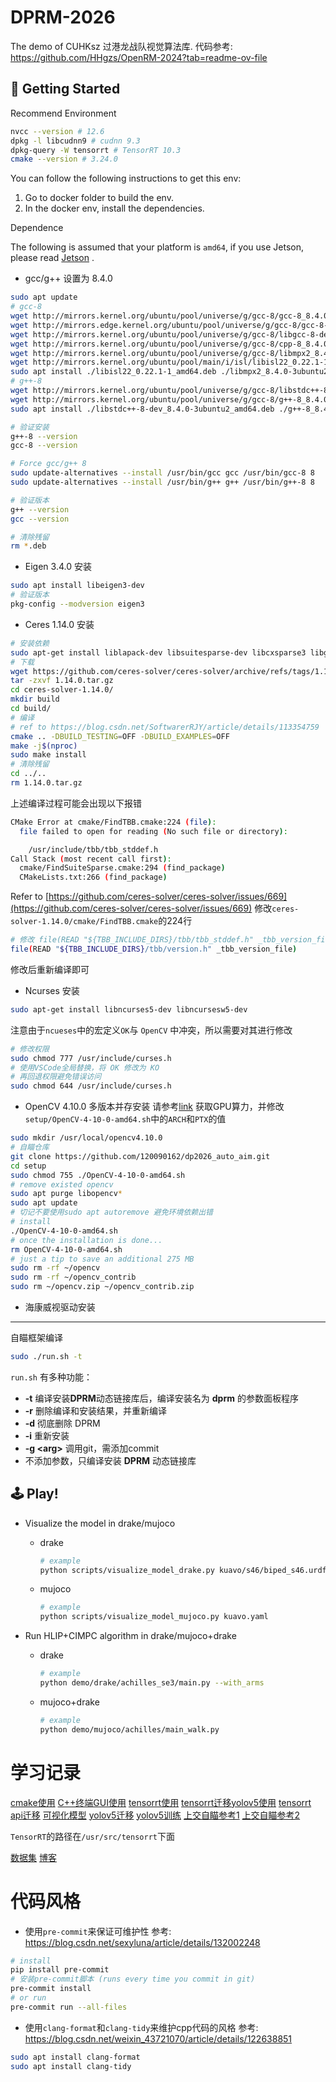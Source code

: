 # DPRM-2026
The demo of CUHKsz 过港龙战队视觉算法库.
代码参考: https://github.com/HHgzs/OpenRM-2024?tab=readme-ov-file

## 📖 Getting Started
Recommend Environment
```bash
nvcc --version # 12.6
dpkg -l libcudnn9 # cudnn 9.3
dpkg-query -W tensorrt # TensorRT 10.3
cmake --version # 3.24.0
```

You can follow the following instructions to get this env:

1. Go to docker folder to build the env.
2. In the docker env, install the dependencies.

Dependence

The following is assumed that your platform is `amd64`, if you use Jetson, please read [Jetson](./doc/Jetson配置.md) .
- gcc/g++ 设置为 8.4.0
```bash
sudo apt update
# gcc-8
wget http://mirrors.kernel.org/ubuntu/pool/universe/g/gcc-8/gcc-8_8.4.0-3ubuntu2_amd64.deb
wget http://mirrors.edge.kernel.org/ubuntu/pool/universe/g/gcc-8/gcc-8-base_8.4.0-3ubuntu2_amd64.deb
wget http://mirrors.kernel.org/ubuntu/pool/universe/g/gcc-8/libgcc-8-dev_8.4.0-3ubuntu2_amd64.deb
wget http://mirrors.kernel.org/ubuntu/pool/universe/g/gcc-8/cpp-8_8.4.0-3ubuntu2_amd64.deb
wget http://mirrors.kernel.org/ubuntu/pool/universe/g/gcc-8/libmpx2_8.4.0-3ubuntu2_amd64.deb
wget http://mirrors.kernel.org/ubuntu/pool/main/i/isl/libisl22_0.22.1-1_amd64.deb
sudo apt install ./libisl22_0.22.1-1_amd64.deb ./libmpx2_8.4.0-3ubuntu2_amd64.deb ./cpp-8_8.4.0-3ubuntu2_amd64.deb ./libgcc-8-dev_8.4.0-3ubuntu2_amd64.deb ./gcc-8-base_8.4.0-3ubuntu2_amd64.deb ./gcc-8_8.4.0-3ubuntu2_amd64.deb -y --no-install-recommends
# g++-8
wget http://mirrors.kernel.org/ubuntu/pool/universe/g/gcc-8/libstdc++-8-dev_8.4.0-3ubuntu2_amd64.deb
wget http://mirrors.kernel.org/ubuntu/pool/universe/g/gcc-8/g++-8_8.4.0-3ubuntu2_amd64.deb
sudo apt install ./libstdc++-8-dev_8.4.0-3ubuntu2_amd64.deb ./g++-8_8.4.0-3ubuntu2_amd64.deb -y --no-install-recommends

# 验证安装
g++-8 --version
gcc-8 --version

# Force gcc/g++ 8
sudo update-alternatives --install /usr/bin/gcc gcc /usr/bin/gcc-8 8
sudo update-alternatives --install /usr/bin/g++ g++ /usr/bin/g++-8 8

# 验证版本
g++ --version
gcc --version

# 清除残留
rm *.deb
```
- Eigen 3.4.0 安装
```bash
sudo apt install libeigen3-dev
# 验证版本
pkg-config --modversion eigen3
```
- Ceres 1.14.0 安装
```bash
# 安装依赖
sudo apt-get install liblapack-dev libsuitesparse-dev libcxsparse3 libgflags-dev libgoogle-glog-dev libgtest-dev
# 下载
wget https://github.com/ceres-solver/ceres-solver/archive/refs/tags/1.14.0.tar.gz
tar -zxvf 1.14.0.tar.gz
cd ceres-solver-1.14.0/
mkdir build
cd build/
# 编译
# ref to https://blog.csdn.net/SoftwarerRJY/article/details/113354759
cmake .. -DBUILD_TESTING=OFF -DBUILD_EXAMPLES=OFF
make -j$(nproc)
sudo make install
# 清除残留
cd ../..
rm 1.14.0.tar.gz
```
上述编译过程可能会出现以下报错
```bash
CMake Error at cmake/FindTBB.cmake:224 (file):
  file failed to open for reading (No such file or directory):

    /usr/include/tbb/tbb_stddef.h
Call Stack (most recent call first):
  cmake/FindSuiteSparse.cmake:294 (find_package)
  CMakeLists.txt:266 (find_package)
```
Refer to [https://github.com/ceres-solver/ceres-solver/issues/669](https://github.com/ceres-solver/ceres-solver/issues/669)
修改`ceres-solver-1.14.0/cmake/FindTBB.cmake`的224行
```bash
# 修改 file(READ "${TBB_INCLUDE_DIRS}/tbb/tbb_stddef.h" _tbb_version_file) 为
file(READ "${TBB_INCLUDE_DIRS}/tbb/version.h" _tbb_version_file)
```
修改后重新编译即可
- Ncurses 安装
```bash
sudo apt-get install libncurses5-dev libncursesw5-dev
```
注意由于`ncueses`中的宏定义`OK`与 `OpenCV` 中冲突，所以需要对其进行修改
```bash
# 修改权限
sudo chmod 777 /usr/include/curses.h
# 使用VSCode全局替换，将 OK 修改为 KO
# 再回退权限避免错误访问
sudo chmod 644 /usr/include/curses.h
```
- OpenCV 4.10.0 多版本并存安装
请参考[link](https://developer.nvidia.com/cuda-gpus#compute)
获取GPU算力，并修改`setup/OpenCV-4-10-0-amd64.sh`中的`ARCH`和`PTX`的值
```bash
sudo mkdir /usr/local/opencv4.10.0
# 自瞄仓库
git clone https://github.com/120090162/dp2026_auto_aim.git
cd setup
sudo chmod 755 ./OpenCV-4-10-0-amd64.sh
# remove existed opencv
sudo apt purge libopencv*
sudo apt update
# 切记不要使用sudo apt autoremove 避免环境依赖出错
# install
./OpenCV-4-10-0-amd64.sh
# once the installation is done...
rm OpenCV-4-10-0-amd64.sh
# just a tip to save an additional 275 MB
sudo rm -rf ~/opencv
sudo rm -rf ~/opencv_contrib
sudo rm ~/opencv.zip ~/opencv_contrib.zip
```
- 海康威视驱动安装

---
自瞄框架编译
```bash
sudo ./run.sh -t
```
`run.sh` 有多种功能：

- **-t** 编译安装**DPRM**动态链接库后，编译安装名为 **dprm** 的参数面板程序
- **-r** 删除编译和安装结果，并重新编译
- **-d** 彻底删除 DPRM
- **-i** 重新安装
- **-g \<arg>** 调用git，需添加commit
- 不添加参数，只编译安装 **DPRM** 动态链接库

## 🕹️ Play!
* Visualize the model in drake/mujoco

  * drake

      ```bash
      # example
      python scripts/visualize_model_drake.py kuavo/s46/biped_s46.urdf biped_s46
      ```

  * mujoco

      ```bash
      # example
      python scripts/visualize_model_mujoco.py kuavo.yaml
      ```

* Run HLIP+CIMPC algorithm in drake/mujoco+drake

  * drake

      ```bash
      # example
      python demo/drake/achilles_se3/main.py --with_arms
      ```

  * mujoco+drake

      ```bash
      # example
      python demo/mujoco/achilles/main_walk.py

# 学习记录
[cmake使用](https://modern-cmake-cn.github.io/Modern-CMake-zh_CN/chapters/basics.html)
[C++终端GUI使用](https://www.cnblogs.com/VeniVidiVici/p/17318232.html)
[tensorrt使用](https://zhuanlan.zhihu.com/p/702631180)
[tensorrt迁移yolov5使用](https://blog.csdn.net/qq_45983373/article/details/136636251)
[tensorrt api迁移](https://docs.nvidia.com/deeplearning/tensorrt/latest/api/migration-guide.html#removed-c-api)
[可视化模型](https://netron.app/)
[yolov5迁移](https://github.com/wang-xinyu/tensorrtx/tree/trt10)
[yolov5训练](https://github.com/Spphire/YOLOarmor-2022final)
[上交自瞄参考1](https://github.com/Harry-hhj/CVRM2021-sjtu)
[上交自瞄参考2](https://github.com/julyfun/rm.cv.fans)

`TensorRT`的路径在`/usr/src/tensorrt`下面

[数据集](https://github.com/zRzRzRzRzRzRzR/YOLO-of-RoboMaster-Keypoints-Detection-2023)
[博客](https://sjtu-robomaster-team.github.io/)

# 代码风格
* 使用`pre-commit`来保证可维护性
参考: https://blog.csdn.net/sexyluna/article/details/132002248
```bash
# install
pip install pre-commit
# 安装pre-commit脚本 (runs every time you commit in git)
pre-commit install
# or run
pre-commit run --all-files
```
* 使用`clang-format`和`clang-tidy`来维护cpp代码的风格
参考: https://blog.csdn.net/weixin_43721070/article/details/122638851
```bash
sudo apt install clang-format
sudo apt install clang-tidy
```
